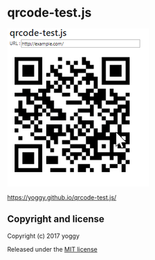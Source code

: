 qrcode-test.js
====
![img.gif](img.gif)

https://yoggy.github.io/qrcode-test.js/

Copyright and license
----
Copyright (c) 2017 yoggy

Released under the [MIT license](LICENSE.txt)
